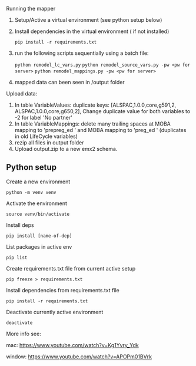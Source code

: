 Running the mapper

1. Setup/Active a virtual environment (see python setup below)
2. Install dependencies in the virtual environment ( if not installed)

   `pip install -r requirements.txt`
3. run the following scripts sequentially using a batch file:

    `python remodel_lc_vars.py`
    `python remodel_source_vars.py -pw <pw for server>`
    `python remodel_mappings.py -pw <pw for server>`

4. mapped data can been seen in /output folder

Upload data:

1. In table VariableValues: duplicate keys: [ALSPAC,1.0.0,core,g591,2, ALSPAC,1.0.0,core,g650,2],
Change duplicate value for both variables to -2 for label 'No partner'
2. In table VariableMappings: delete many trailing spaces at MOBA mapping to 'prepreg_ed
     ' and MOBA mapping to 'preg_ed                     ' (duplicates in old LifeCycle variables) 
3. rezip all files in output folder
4. Upload output.zip to a new emx2 schema.


## Python setup

Create a new environment

`python -m venv venv` 

Activate the environment

`source venv/bin/activate`

Install deps

`pip install [name-of-dep]`

List packages in active env 

`pip list`

Create requirements.txt file from current active setup

`pip freeze > requirements.txt`

Install dependencies from requirements.txt file

`pip install -r requirements.txt`

Deactivate currently active environment

`deactivate`

More info see: 

mac: https://www.youtube.com/watch?v=Kg1Yvry_Ydk 

window: https://www.youtube.com/watch?v=APOPm01BVrk
